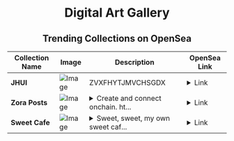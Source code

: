<div align="center">

# Digital Art Gallery

## Trending Collections on OpenSea

| Collection Name                       | Image                                                                                     | Description                       | OpenSea Link                                                                                          |
|---------------------------------------|-------------------------------------------------------------------------------------------|-----------------------------------|--------------------------------------------------------------------------------------------------------|
| **JHUI** | ![Image](https://i.seadn.io/s/raw/files/b0bebd9f9ad1ba3913298b524106635c.jpg?w=500&auto=format?w=200&auto=format) | ZVXFHYTJMVCHSGDX | <details><summary>Link</summary>[JHUI](https://opensea.io/collection/jhui-1)</details> |
| **Zora Posts** | ![Image](https://i.seadn.io/s/raw/files/6f8755db1deb16c62f0a453c541ddff0.jpg?w=500&auto=format?w=200&auto=format) | <details><summary>Create and connect onchain. ht...</summary>Create and connect onchain. https://zora.co</details> | <details><summary>Link</summary>[Zora Posts](https://opensea.io/collection/zora-posts-21245)</details> |
| **Sweet Cafe** | ![Image](https://i.seadn.io/s/raw/files/cf4477087e7cafc288bd1240ad75fcae.png?w=500&auto=format?w=200&auto=format) | <details><summary>Sweet, sweet, my own sweet caf...</summary>Sweet, sweet, my own sweet cafe</details> | <details><summary>Link</summary>[Sweet Cafe](https://opensea.io/collection/sweet-cafe)</details> |

</div>